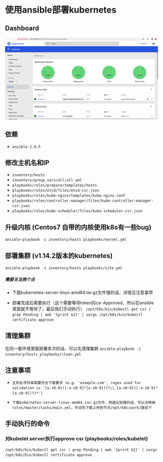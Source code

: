 # 使用ansible部署kubernetes

## Dashboard
![Dashboard](images/dashboard.jpg)

## 依赖
* `ansible 2.8.5`

## 修改主机名和IP
* `inventory/hosts`
* `inventory/group_vars/all/all.yml`
* `playbooks/roles/prepare/templates/hosts` 
* `playbooks/roles/etcd/files/etcd-csr.json`
* `playbooks/roles/kube-nginx/templates/kube-nginx.conf`
* `playbooks/roles/controller-manager/files/kube-controller-manager-csr.json`
* `playbooks/roles/kube-scheduler/files/kube-scheduler-csr.json`

## 升级内核 (Centos7 自带的内核使用k8s有一些bug)
`ansible-playbook -i inventory/hosts playbooks/kernel.yml`

## 部署集群 (v1.14.2版本的kubernetes)
`ansible-playbook -i inventory/hosts playbooks/site.yml`

##### 需要关注两个点
* 下载kubernetes-server-linux-amd64.tar.gz文件慢的话，详情见注意事项

* 部署完成后需要执行（这个需要等待token的csr Approved，所以在ansible里面就不等待了，最后我们手动执行）
`/opt/k8s/bin/kubectl get csr | grep Pending | awk '{print $1}' | xargs /opt/k8s/bin/kubectl certificate approve`

## 清理集群
在同一套环境里面部署多次的话，可以先清理集群
`ansible-playbook -i inventory/hosts playbooks/clean.yml`

## 注意事项
* `主机名字符串需要符合下面要求 (e.g. 'example.com', regex used for validation is '[a-z0-9]([-a-z0-9]*[a-z0-9])?(\\.[a-z0-9]([-a-z0-9]*[a-z0-9])?)*')`

* `下载kubernetes-server-linux-amd64.tar.gz文件，网速比较慢的话，可以注释掉roles/master/tasks/main.yml，手动先下载上传到节点/opt/k8s/work/路径下`


## 手动执行的命令
### 对kubelet server执行approve csr (playbooks/roles/kubelet)
`/opt/k8s/bin/kubectl get csr | grep Pending | awk '{print $1}' | xargs /opt/k8s/bin/kubectl certificate approve`

